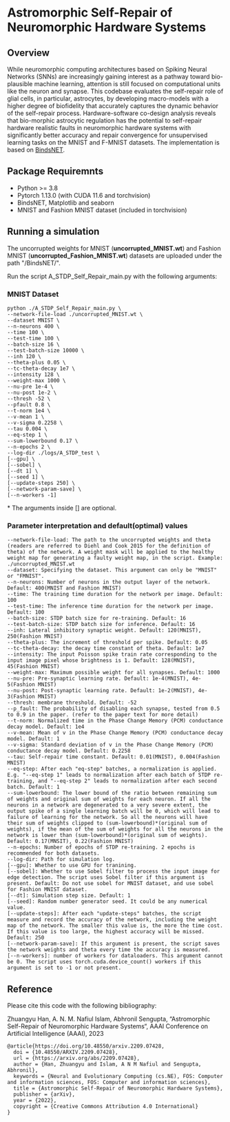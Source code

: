 # Astromorphic Self-Repair of Neuromorphic Hardware Systems

## Overview

While neuromorphic computing architectures based on Spiking Neural Networks (SNNs) are increasingly gaining interest as a pathway toward bio-plausible machine learning, attention is still focused on computational units like the neuron and synapse. This codebase evaluates the self-repair role of glial cells, in particular, astrocytes, by developing macro-models with a higher degree of biofidelity that accurately captures the dynamic behavior of the self-repair process. Hardware-software co-design analysis reveals that bio-morphic astrocytic regulation has the potential to self-repair hardware realistic faults in neuromorphic hardware systems with significantly better accuracy and repair convergence for unsupervised learning tasks on the MNIST and F-MNIST datasets. The implementation is based on [BindsNET](https://github.com/BindsNET/bindsnet).

## Package Requiremnts

- Python >= 3.8
- Pytorch 1.13.0 (with CUDA 11.6 and torchvision)
- BindsNET, Matplotlib and seaborn
- MNIST and Fashion MNIST dataset (included in torchvision)

## Running a simulation

The uncorrupted weights for MNIST (**uncorrupted_MNIST.wt**) and Fashion MNIST (**uncorrupted_Fashion_MNIST.wt**) datasets are uploaded under the path "/BindsNET/".

Run the script A_STDP_Self_Repair_main.py with the following arguments:

### MNIST Dataset
```
python ./A_STDP_Self_Repair_main.py \
--network-file-load ./uncorrupted_MNIST.wt \
--dataset MNIST \
--n-neurons 400 \
--time 100 \
--test-time 100 \
--batch-size 16 \
--test-batch-size 10000 \
--inh 120 \
--theta-plus 0.05 \
--tc-theta-decay 1e7 \
--intensity 128 \
--weight-max 1000 \
--nu-pre 1e-4 \
--nu-post 1e-2 \
--thresh -52 \
--pfault 0.8 \
--t-norm 1e4 \
--v-mean 1 \
--v-sigma 0.2258 \
--tau 0.004 \
--eq-step 1 \
--sum-lowerbound 0.17 \
--n-epochs 2 \
--log-dir ./logs/A_STDP_test \
[--gpu] \
[--sobel] \
[--dt 1] \
[--seed 1] \
[--update-steps 250] \
[--network-param-save] \
[--n-workers -1]
```
\* The arguments inside [] are optional.

### Parameter interpretation and default(optimal) values

```
--network-file-load: The path to the uncorrupted weights and theta (readers are referred to Diehl and Cook 2015 for the definition of theta) of the network. A weight mask will be applied to the healthy weight map for generating a faulty weight map, in the script. Example: ./uncorrupted_MNIST.wt
--dataset: Specifying the dataset. This argument can only be "MNIST" or "FMNIST".
--n-neurons: Number of neurons in the output layer of the network. Default: 400(MNIST and Fashion MNIST)
--time: The training time duration for the network per image. Default: 100
--test-time: The inference time duration for the network per image. Default: 100
--batch-size: STDP batch size for re-training. Default: 16
--test-batch-size: STDP batch size for inference. Default: 16
--inh: Lateral inhibitory synaptic weight. Default: 120(MNIST), 250(Fashion MNIST)
--theta-plus: The increment of threshold per spike. Default: 0.05
--tc-theta-decay: the decay time constant of theta. Default: 1e7
--intensity: The input Poisson spike train rate corresponding to the input image pixel whose brightness is 1. Default: 128(MNIST), 45(Fashion MNIST)
--weight-max: Maximum possible weight for all synapses. Default: 1000
--nu-pre: Pre-synaptic learning rate. Default: 1e-4(MNIST), 4e-5(Fashion MNIST)
--nu-post: Post-synaptic learning rate. Default: 1e-2(MNIST), 4e-3(Fashion MNIST)
--thresh: membrane threshold. Default: -52
--p_fault: The probability of disabling each synapse, tested from 0.5 to 0.9 in the paper. (refer to the paper text for more detail) 
--t-norm: Normalized time in the Phase Change Memory (PCM) conductance decay model. Default: 1e4
--v-mean: Mean of v in the Phase Change Memory (PCM) conductance decay model. Default: 1
--v-sigma: Standard deviation of v in the Phase Change Memory (PCM) conductance decay model. Default: 0.2258
--tau: Self-repair time constant. Default: 0.01(MNIST), 0.004(Fashion MNIST)
--eq-step: After each "eq-step" batches, a normalization is applied. E.g. "--eq-step 1" leads to normalization after each batch of STDP re-training, and "--eq-step 2" leads to normalization after each second batch. Default: 1
--sum-lowerbound: The lower bound of the ratio between remaining sum of weights and original sum of weights for each neuron. If all the neurons in a network are degenerated to a very severe extent, the output spike of a single learning batch will be 0, which will lead to failure of learning for the network. So all the neurons will have their sum of weights clipped to (sum-lowerbound)*(original sum of weights), if the mean of the sum of weights for all the neurons in the network is lower than (sum-lowerbound)*(original sum of weights). Default: 0.17(MNSIT), 0.22(Fashion MNIST)
--n-epochs: Number of epochs of STDP re-training. 2 epochs is recommended for both datasets. 
--log-dir: Path for simulation log. 
[--gpu]: Whether to use GPU for tranining. 
[--sobel]: Whether to use Sobel filter to process the input image for edge detection. The script uses Sobel filter if this argument is present. Default: Do not use sobel for MNIST dataset, and use sobel for Fashion MNIST dataset.
[--dt]: Simulation step size. Default: 1
[--seed]: Random number generator seed. It could be any numerical value. 
[--update-steps]: After each "update-steps" batches, the script measure and record the accuracy of the network, including the weight map of the network. The smaller this value is, the more the time cost. If this value is too large, the highest accuracy will be missed. Default: 250
[--network-param-save]: If this argument is present, the script saves the network weights and theta every time the accuracy is measured.
[--n-workers]: number of workers for dataloaders. This argument cannot be 0. The script uses torch.cuda.device_count() workers if this argument is set to -1 or not present.
```

## Reference
Please cite this code with the following bibliography:

Zhuangyu Han, A. N. M. Nafiul Islam, Abhronil Sengupta, “Astromorphic Self-Repair of Neuromorphic Hardware Systems“, AAAI Conference on Artificial Intelligence (AAAI), 2023

```
@article{https://doi.org/10.48550/arxiv.2209.07428,
  doi = {10.48550/ARXIV.2209.07428},
  url = {https://arxiv.org/abs/2209.07428},
  author = {Han, Zhuangyu and Islam, A N M Nafiul and Sengupta, Abhronil},
  keywords = {Neural and Evolutionary Computing (cs.NE), FOS: Computer and information sciences, FOS: Computer and information sciences},
  title = {Astromorphic Self-Repair of Neuromorphic Hardware Systems},
  publisher = {arXiv},
  year = {2022},
  copyright = {Creative Commons Attribution 4.0 International}
}
```


